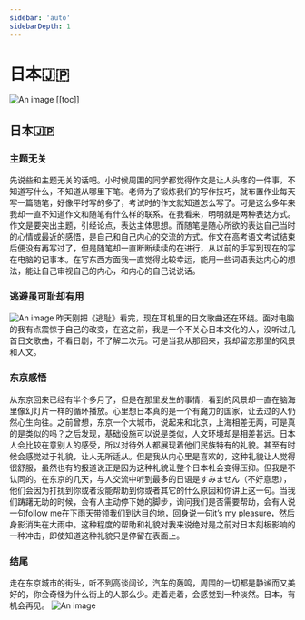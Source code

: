 ```yaml
---
sidebar: 'auto'
sidebarDepth: 1
---
```

# 日本🇯🇵
![An image](/nippon.jpeg)
[[toc]]
## 日本🇯🇵
### 主题无关
先说些和主题无关的话吧。小时候周围的同学都觉得作文是让人头疼的一件事，不知道写什么，不知道从哪里下笔。老师为了锻炼我们的写作技巧，就布置作业每天写一篇随笔，好像平时写的多了，考试时的作文就知道怎么写了。可是这么多年来我却一直不知道作文和随笔有什么样的联系。在我看来，明明就是两种表达方式。作文是要突出主题，引经论点，表达主体思想。而随笔是随心所欲的表达自己当时的心情或最近的感悟，是自己和自己内心的交流的方式。作文在高考语文考试结束后便没有再写过了，但是随笔却一直断断续续的在进行，从以前的手写到现在的写在电脑的记事本。在写东西方面我一直觉得比较幸运，能用一些词语表达内心的想法，能让自己审视自己的内心，和内心的自己说说话。
### 逃避虽可耻却有用
![An image](/tbskc.png)
昨天刚把《逃耻》看完，现在耳机里的日文歌曲还在环绕。面对电脑的我有点震惊于自己的改变，在这之前，我是一个不关心日本文化的人，没听过几首日文歌曲，不看日剧，不了解二次元。可是当我从那回来，我却留恋那里的风景和人文。
### 东京感悟
从东京回来已经有半个多月了，但是在那里发生的事情，看到的风景却一直在脑海里像幻灯片一样的循环播放。心里想日本真的是一个有魔力的国家，让去过的人仍然心生向往。之前曾想，东京一个大城市，说起来和北京，上海相差无两，可是真的是类似的吗？之后发现，基础设施可以说是类似，人文环境却是相差甚远。日本人会比较在意别人的感受，所以对待外人都展现着他们民族特有的礼貌。甚至有时候会感觉过于礼貌，让人无所适从。但是我从内心里是喜欢的，这种礼貌让人觉得很舒服，虽然也有的报道说正是因为这种礼貌让整个日本社会变得压抑。但我是不认同的。在东京的几天，与人交流中听到最多的日语是すみません（不好意思），他们会因为打扰到你或者没能帮助到你或者其它的什么原因和你讲上这一句。当我们踌躇无助的时候，会有人主动停下她的脚步，询问我们是否需要帮助，会有人说一句follow me在下雨天带领我们到达目的地，回身说一句it’s my pleasure，然后身影消失在大雨中。这种程度的帮助和礼貌对我来说绝对是之前对日本刻板影响的一种冲击，即使知道这种礼貌只是停留在表面上。
### 结尾
走在东京城市的街头，听不到高谈阔论，汽车的轰鸣，周围的一切都是静谧而又美好的，你会奇怪为什么街上的人那么少。走着走着，会感觉到一种淡然。日本，有机会再见。
![An image](/nippon1.jpg)
